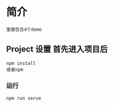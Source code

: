 # 简介
```
里面包含4个demo
```
## Project 设置 首先进入项目后
```
npm install
或者npm
```

### 运行
```
npm run serve
```





